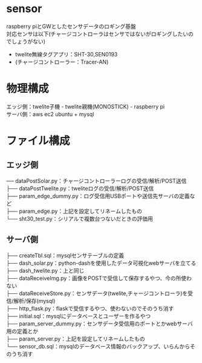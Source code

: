 # sensor
raspberry piとGWとしたセンサデータのロギング基盤  
対応センサは以下(チャージコントローラはセンサではないがロギングしたいのでしょうがない)
- twelite無線タグアプリ：SHT-30,SEN0193
- (チャージコントローラー：Tracer-AN)

# 物理構成
エッジ側：twelite子機 - twelite親機(MONOSTICK) - raspberry pi  
サーバ側：aws ec2 ubuntu + mysql

# ファイル構成
## エッジ側
── dataPostSolar.py：チャージコントローラーログの受信/解析/POST送信  
├── dataPostTwelite.py：tweliteログの受信/解析/POST送信  
├── param_edge_dummy.py：ログ受信用USBポートや送信先サーバの定義など  
├── param_edge.py：上記を設定してリネームしたもの  
└── sht30_test.py：シリアルで複数台つないだときの評価用  

## サーバ側
├── createTbl.sql：mysqlセンサテーブルの定義  
├── dash_solar.py：python-dashを使用したデータ可視化webサーバを立てる  
├── dash_twelite.py：上と同じ  
├── dataReceiveImg.py：画像をPOSTで受信して保存するやつ、今の所使わない  
├── dataReceiveStore.py：センサデータ(twelite,チャージコントローラ)を受信/解析/保存(mysql)  
├── http_flask.py：flaskで受信するやつ、使わないのでそのうち消す  
├── initial.sql：mysqlにデータベースとユーザーを作るやつ  
├── param_server_dummy.py：センサデータ受信用のポートとかwebサーバ用の定義とか  
├── param_server.py：上記を設定してリネームしたもの  
└── sensor_db.sql：mysqlのデータベース情報のバックアップ、いらんからそのうち消す  
